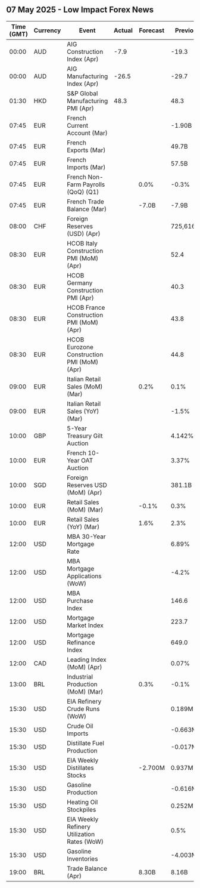 ## 07 May 2025 - Low Impact Forex News

| Time (GMT) | Currency | Event | Actual | Forecast | Previous |
|------|----------|-------|--------|----------|----------|
| 00:00 | AUD | AIG Construction Index (Apr) | -7.9 |  | -19.3 |
| 00:00 | AUD | AIG Manufacturing Index (Apr) | -26.5 |  | -29.7 |
| 01:30 | HKD | S&P Global Manufacturing PMI (Apr) | 48.3 |  | 48.3 |
| 07:45 | EUR | French Current Account (Mar) |  |  | -1.90B |
| 07:45 | EUR | French Exports (Mar) |  |  | 49.7B |
| 07:45 | EUR | French Imports (Mar) |  |  | 57.5B |
| 07:45 | EUR | French Non-Farm Payrolls (QoQ) (Q1) |  | 0.0% | -0.3% |
| 07:45 | EUR | French Trade Balance (Mar) |  | -7.0B | -7.9B |
| 08:00 | CHF | Foreign Reserves (USD) (Apr) |  |  | 725,616.0B |
| 08:30 | EUR | HCOB Italy Construction PMI (MoM) (Apr) |  |  | 52.4 |
| 08:30 | EUR | HCOB Germany Construction PMI (Apr) |  |  | 40.3 |
| 08:30 | EUR | HCOB France Construction PMI (MoM) (Apr) |  |  | 43.8 |
| 08:30 | EUR | HCOB Eurozone Construction PMI (MoM) (Apr) |  |  | 44.8 |
| 09:00 | EUR | Italian Retail Sales (MoM) (Mar) |  | 0.2% | 0.1% |
| 09:00 | EUR | Italian Retail Sales (YoY) (Mar) |  |  | -1.5% |
| 10:00 | GBP | 5-Year Treasury Gilt Auction |  |  | 4.142% |
| 10:00 | EUR | French 10-Year OAT Auction |  |  | 3.37% |
| 10:00 | SGD | Foreign Reserves USD (MoM) (Apr) |  |  | 381.1B |
| 10:00 | EUR | Retail Sales (MoM) (Mar) |  | -0.1% | 0.3% |
| 10:00 | EUR | Retail Sales (YoY) (Mar) |  | 1.6% | 2.3% |
| 12:00 | USD | MBA 30-Year Mortgage Rate |  |  | 6.89% |
| 12:00 | USD | MBA Mortgage Applications (WoW) |  |  | -4.2% |
| 12:00 | USD | MBA Purchase Index |  |  | 146.6 |
| 12:00 | USD | Mortgage Market Index |  |  | 223.7 |
| 12:00 | USD | Mortgage Refinance Index |  |  | 649.0 |
| 12:00 | CAD | Leading Index (MoM) (Apr) |  |  | 0.07% |
| 13:00 | BRL | Industrial Production (MoM) (Mar) |  | 0.3% | -0.1% |
| 15:30 | USD | EIA Refinery Crude Runs (WoW) |  |  | 0.189M |
| 15:30 | USD | Crude Oil Imports |  |  | -0.663M |
| 15:30 | USD | Distillate Fuel Production |  |  | -0.017M |
| 15:30 | USD | EIA Weekly Distillates Stocks |  | -2.700M | 0.937M |
| 15:30 | USD | Gasoline Production |  |  | -0.616M |
| 15:30 | USD | Heating Oil Stockpiles |  |  | 0.252M |
| 15:30 | USD | EIA Weekly Refinery Utilization Rates (WoW) |  |  | 0.5% |
| 15:30 | USD | Gasoline Inventories |  |  | -4.003M |
| 19:00 | BRL | Trade Balance (Apr) |  | 8.30B | 8.16B |
